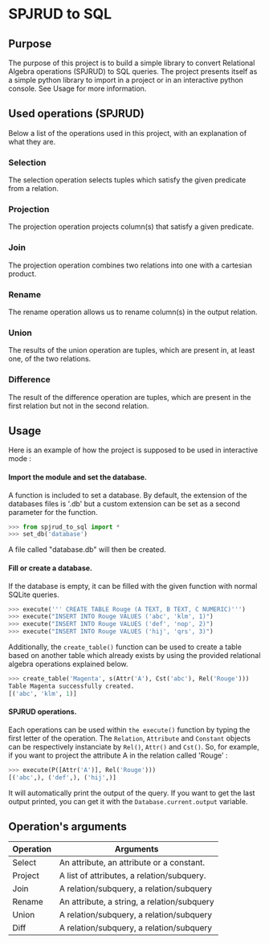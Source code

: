 # SPJRUD to SQL

## Purpose
The purpose of this project is to build a simple library to convert Relational Algebra operations (SPJRUD) to SQL queries. The project presents itself as a simple python library to import in a project or in an interactive python console. See Usage for more information.

## Used operations (SPJRUD)
Below a list of the operations used in this project, with an explanation of what they are.

### Selection
The selection operation selects tuples which satisfy the given predicate from a relation.

### Projection
The projection operation projects column(s) that satisfy a given predicate.

### Join
The projection operation combines two relations into one with a cartesian product.

### Rename
The rename operation allows us to rename column(s) in the output relation.

### Union
The results of the union operation are tuples, which are present in, at least one, of the two relations.

### Difference
The result of the difference operation are tuples, which are present in the first relation but not in the second relation.

## Usage

Here is an example of how the project is supposed to be used in interactive mode : 

#### Import the module and set the database.
A function is included to set a database. By default, the extension of the databases files is '.db' but a custom extension can be set as a second parameter for the function.

```python
>>> from spjrud_to_sql import *
>>> set_db('database')
```
A file called "database.db" will then be created.
#### Fill or create a database.
If the database is empty, it can be filled with the given function with normal SQLite queries.
```python
>>> execute(''' CREATE TABLE Rouge (A TEXT, B TEXT, C NUMERIC)''')
>>> execute("INSERT INTO Rouge VALUES ('abc', 'klm', 1)")
>>> execute("INSERT INTO Rouge VALUES ('def', 'nop', 2)")
>>> execute("INSERT INTO Rouge VALUES ('hij', 'qrs', 3)")
```
Additionally, the `create_table()` function can be used to create a table based on another table which already exists by using the provided relational algebra operations explained below.
```python
>>> create_table('Magenta', s(Attr('A'), Cst('abc'), Rel('Rouge')))
Table Magenta successfully created.
[('abc', 'klm', 1)]
```
#### SPJRUD operations.
Each operations can be used within `the execute()` function by typing the first letter of the operation. The `Relation`, `Attribute` and `Constant` objects can be respectively instanciate by `Rel()`, `Attr()` and `Cst()`.  So, for example, if you want to project the attribute A in the relation called 'Rouge' :
```python
>>> execute(P([Attr('A')], Rel('Rouge')))
[('abc',), ('def',), ('hij',)]
```
It will automatically print the output of the query.
If you want to get the last output printed, you can get it with the `Database.current.output` variable.

## Operation's arguments

|Operation | Arguments  |
|--- | ---  |
|Select | An attribute, an attribute or a constant.  |
|Project | A list of attributes, a relation/subquery.  |
|Join | A relation/subquery, a relation/subquery  |
|Rename | An attribute, a string, a relation/subquery  |
|Union | A relation/subquery, a relation/subquery  |
|Diff |  A relation/subquery, a relation/subquery  |
